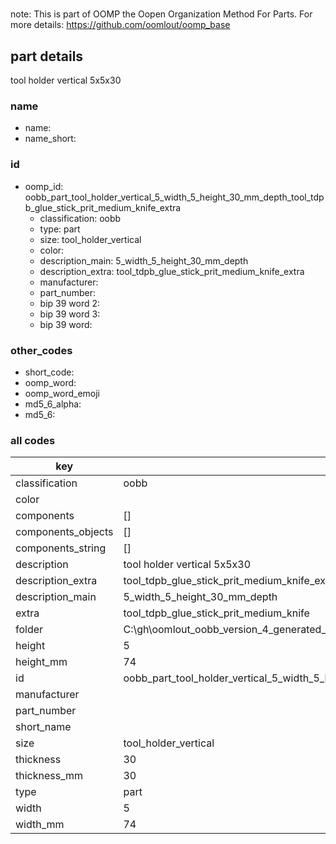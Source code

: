 #   

note: This is part of OOMP the Oopen Organization Method For Parts. For more details: https://github.com/oomlout/oomp_base

##  part details



tool holder vertical 5x5x30

### name
* name: 
* name_short: 
### id
* oomp_id: oobb_part_tool_holder_vertical_5_width_5_height_30_mm_depth_tool_tdpb_glue_stick_prit_medium_knife_extra
  * classification: oobb
  * type: part
  * size: tool_holder_vertical
  * color: 
  * description_main: 5_width_5_height_30_mm_depth
  * description_extra: tool_tdpb_glue_stick_prit_medium_knife_extra
  * manufacturer: 
  * part_number: 
  * bip 39 word 2: 
  * bip 39 word 3: 
  * bip 39 word: 

### other_codes
* short_code: 
* oomp_word: 
* oomp_word_emoji 
* md5_6_alpha: 
* md5_6: 









### all codes 
| key | value |  
| --- | --- |  
| classification | oobb |  
| color |  |  
| components | [] |  
| components_objects | [] |  
| components_string | [] |  
| description | tool holder vertical 5x5x30 |  
| description_extra | tool_tdpb_glue_stick_prit_medium_knife_extra |  
| description_main | 5_width_5_height_30_mm_depth |  
| extra | tool_tdpb_glue_stick_prit_medium_knife |  
| folder | C:\gh\oomlout_oobb_version_4_generated_parts\things\oobb_part_tool_holder_vertical_5_width_5_height_30_mm_depth_tool_tdpb_glue_stick_prit_medium_knife_extra |  
| height | 5 |  
| height_mm | 74 |  
| id | oobb_part_tool_holder_vertical_5_width_5_height_30_mm_depth_tool_tdpb_glue_stick_prit_medium_knife_extra |  
| manufacturer |  |  
| part_number |  |  
| short_name |  |  
| size | tool_holder_vertical |  
| thickness | 30 |  
| thickness_mm | 30 |  
| type | part |  
| width | 5 |  
| width_mm | 74 |  
